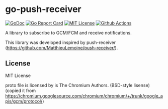 # go-push-receiver

[![GoDoc](https://godoc.org/github.com/crow-misia/go-push-receiver?status.svg)](https://godoc.org/github.com/crow-misia/go-push-receiver)
[![Go Report Card](https://goreportcard.com/badge/github.com/crow-misia/go-push-receiver)](https://goreportcard.com/report/github.com/crow-misia/go-push-receiver)
[![MIT License](https://img.shields.io/github/license/crow-misia/go-push-receiver)](LICENSE)
[![Github Actions](https://github.com/crow-misia/go-push-receiver/workflows/Go/badge.svg)](https://github.com/crow-misia/go-push-receiver/actions)

A library to subscribe to GCM/FCM and receive notifications.

This library was developed inspired by push-receiver (https://github.com/MatthieuLemoine/push-receiver/).

## License

MIT License

proto file is licensed by is The Chromium Authors. (BSD-style lisense)
(copied it from https://chromium.googlesource.com/chromium/chromium/+/trunk/google_apis/gcm/protocol/)
